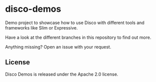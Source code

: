 # disco-demos

Demo project to showcase how to use Disco with different tools and 
frameworks like Slim or Expressive. 

Have a look at the different branches in this repository to find out
more.

Anything missing? Open an issue with your request.

## License

Disco Demos is released under the Apache 2.0 license.
